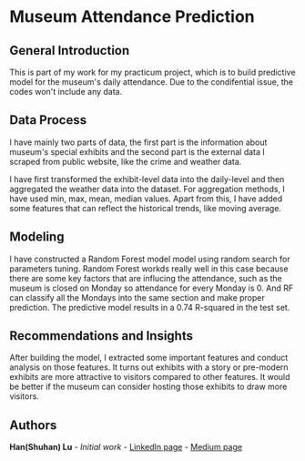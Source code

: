 # Museum Attendance Prediction

## General Introduction
This is part of my work for my practicum project, which is to build predictive model for the museum's daily attendance.
Due to the condifential issue, the codes won't include any data. 

## Data Process
I have mainly two parts of data, the first part is the information about museum's special exhibits and the second part is the external data I scraped from public website, like the crime and weather data.

I have first transformed the exhibit-level data into the daily-level and then aggregated the weather data into the dataset.
For aggregation methods, I have used min, max, mean, median values.
Apart from this, I have added some features that can reflect the historical trends, like moving average.

## Modeling
I have constructed a Random Forest model model using random search for parameters tuning. 
Random Forest workds really well in this case because there are some key factors that are influcing the attendance, such as the museum is closed on Monday so attendance for every Monday is 0. And RF can classify all the Mondays into the same section and make proper prediction.
The predictive model results in a 0.74 R-squared in the test set.

## Recommendations and Insights
After building the model, I extracted some important features and conduct analysis on those features. It turns out exhibits with a story or pre-modern exhibits are more attractive to visitors compared to other features.
It would be better if the museum can consider hosting those exhibits to draw more visitors.

## Authors

**Han(Shuhan) Lu** - *Initial work* - [LinkedIn page](https://www.linkedin.com/in/shuhan-lu/) - [Medium page](https://medium.com/@lushuhan95)
